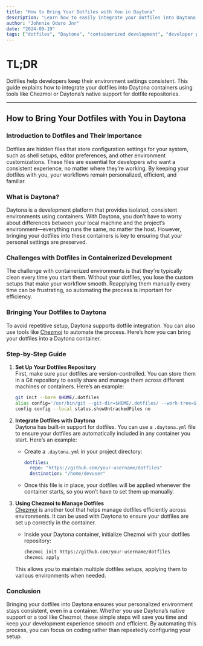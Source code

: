 ```yaml
---
title: "How to Bring Your Dotfiles with You in Daytona"
description: "Learn how to easily integrate your dotfiles into Daytona’s containerized environments using tools like Chezmoi and Daytona's built-in dotfile support."
author: "Johnnie Oduro Jnr"
date: "2024-09-19"
tags: ["dotfiles", "Daytona", "containerized development", "developer productivity"]
---
```


# TL;DR

Dotfiles help developers keep their environment settings consistent. This guide explains how to integrate your dotfiles into Daytona containers using tools like Chezmoi or Daytona’s native support for dotfile repositories.

---

## How to Bring Your Dotfiles with You in Daytona

### Introduction to Dotfiles and Their Importance

Dotfiles are hidden files that store configuration settings for your system, such as shell setups, editor preferences, and other environment customizations. These files are essential for developers who want a consistent experience, no matter where they’re working. By keeping your dotfiles with you, your workflows remain personalized, efficient, and familiar.

### What is Daytona?

Daytona is a development platform that provides isolated, consistent environments using containers. With Daytona, you don’t have to worry about differences between your local machine and the project’s environment—everything runs the same, no matter the host. However, bringing your dotfiles into these containers is key to ensuring that your personal settings are preserved.

### Challenges with Dotfiles in Containerized Development

The challenge with containerized environments is that they’re typically clean every time you start them. Without your dotfiles, you lose the custom setups that make your workflow smooth. Reapplying them manually every time can be frustrating, so automating the process is important for efficiency.

### Bringing Your Dotfiles to Daytona

To avoid repetitive setup, Daytona supports dotfile integration. You can also use tools like [Chezmoi](https://github.com/rio/features/tree/main/src/chezmoi) to automate the process. Here’s how you can bring your dotfiles into a Daytona container.

### Step-by-Step Guide

1. **Set Up Your Dotfiles Repository**  
   First, make sure your dotfiles are version-controlled. You can store them in a Git repository to easily share and manage them across different machines or containers. Here’s an example:

   ```bash
   git init --bare $HOME/.dotfiles
   alias config='/usr/bin/git --git-dir=$HOME/.dotfiles/ --work-tree=$HOME'
   config config --local status.showUntrackedFiles no
   ```

2. **Integrate Dotfiles with Daytona**  
   Daytona has built-in support for dotfiles. You can use a `.daytona.yml` file to ensure your dotfiles are automatically included in any container you start. Here’s an example:

   - Create a `.daytona.yml` in your project directory:
     ```yaml
     dotfiles:
       repo: "https://github.com/your-username/dotfiles"
       destination: "/home/devuser"
     ```
   - Once this file is in place, your dotfiles will be applied whenever the container starts, so you won’t have to set them up manually.

3. **Using Chezmoi to Manage Dotfiles**  
   [Chezmoi](https://github.com/rio/features/tree/main/src/chezmoi) is another tool that helps manage dotfiles efficiently across environments. It can be used with Daytona to ensure your dotfiles are set up correctly in the container.

   - Inside your Daytona container, initialize Chezmoi with your dotfiles repository:
     ```bash
     chezmoi init https://github.com/your-username/dotfiles
     chezmoi apply
     ```

   This allows you to maintain multiple dotfiles setups, applying them to various environments when needed.

### Conclusion

Bringing your dotfiles into Daytona ensures your personalized environment stays consistent, even in a container. Whether you use Daytona’s native support or a tool like Chezmoi, these simple steps will save you time and keep your development experience smooth and efficient. By automating this process, you can focus on coding rather than repeatedly configuring your setup.
